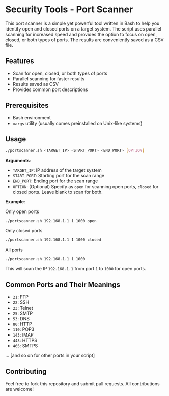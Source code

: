 # Security Tools - Port Scanner

This port scanner is a simple yet powerful tool written in Bash to help you identify open and closed ports on a target system. The script uses parallel scanning for increased speed and provides the option to focus on open, closed, or both types of ports. The results are conveniently saved as a CSV file.

## Features
- Scan for open, closed, or both types of ports
- Parallel scanning for faster results
- Results saved as CSV
- Provides common port descriptions

## Prerequisites
- Bash environment
- `xargs` utility (usually comes preinstalled on Unix-like systems)

## Usage
```bash
./portscanner.sh <TARGET_IP> <START_PORT> <END_PORT> [OPTION]
```

**Arguments**:
- `TARGET_IP`: IP address of the target system
- `START_PORT`: Starting port for the scan range
- `END_PORT`: Ending port for the scan range
- `OPTION`: (Optional) Specify as `open` for scanning open ports, `closed` for closed ports. Leave blank to scan for both.

**Example**:

Only open ports
```bash
./portscanner.sh 192.168.1.1 1 1000 open
```

Only closed ports
```bash
./portscanner.sh 192.168.1.1 1 1000 closed
```

All ports
```bash
./portscanner.sh 192.168.1.1 1 1000
```

This will scan the IP `192.168.1.1` from port `1` to `1000` for open ports.

## Common Ports and Their Meanings
- `21`: FTP
- `22`: SSH
- `23`: Telnet
- `25`: SMTP
- `53`: DNS
- `80`: HTTP
- `110`: POP3
- `143`: IMAP
- `443`: HTTPS
- `465`: SMTPS

... [and so on for other ports in your script]

## Contributing
Feel free to fork this repository and submit pull requests. All contributions are welcome!

